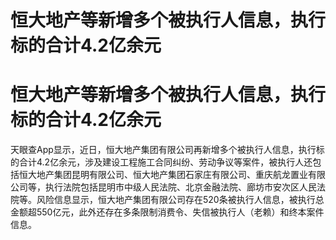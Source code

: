 # 恒大地产等新增多个被执行人信息，执行标的合计4.2亿余元

# 恒大地产等新增多个被执行人信息，执行标的合计4.2亿余元

天眼查App显示，近日，恒大地产集团有限公司再新增多个被执行人信息，执行标的合计4.2亿余元，涉及建设工程施工合同纠纷、劳动争议等案件，被执行人还包括恒大地产集团昆明有限公司、恒大地产集团石家庄有限公司、重庆航龙置业有限公司等，执行法院包括昆明市中级人民法院、北京金融法院、廊坊市安次区人民法院等。风险信息显示，恒大地产集团有限公司存在520条被执行人信息，被执行总金额超550亿元，此外还存在多条限制消费令、失信被执行人（老赖）和终本案件信息。

